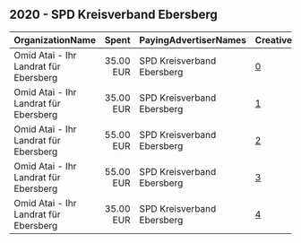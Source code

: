 ## 2020 - SPD Kreisverband Ebersberg 
|OrganizationName|Spent|PayingAdvertiserNames|CreativeUrls|Impressions|Genders|AgeBrackets|CountryCodes|BillingAddresses|CandidateBallotInformation|
|:---|---:|:---|:---|---:|:---|:---|:---|:---|:---|
|Omid Atai - Ihr Landrat für Ebersberg|35.00 EUR|SPD Kreisverband Ebersberg|[0](https://www.snap.com/political-ads/asset/a89944da8a2e390532b3bf2a3e8c5f35cd8c26c927a9cb81d3864ea4c60b1181?mediaType=jpeg)|12,872||16+|germany|"Blumenstr. 70,Poing,85586,DE"|Omid Atai|
|Omid Atai - Ihr Landrat für Ebersberg|35.00 EUR|SPD Kreisverband Ebersberg|[1](https://www.snap.com/political-ads/asset/9fe14a41d5d2402357e7ab79672baf36c4cd9b27ecf98db82d6ec94338540acf?mediaType=jpeg)|15,425||17+|germany|"Blumenstr. 70,Poing,85586,DE"|Omid in forest|
|Omid Atai - Ihr Landrat für Ebersberg|55.00 EUR|SPD Kreisverband Ebersberg|[2](https://www.snap.com/political-ads/asset/f639025cea3cf6c75415f3bfe41c84b88ee9f1f2218db4705d90e22d1ac8ea92?mediaType=jpeg)|18,856||16+|germany|"Blumenstr. 70,Poing,85586,DE"|Omid Atai|
|Omid Atai - Ihr Landrat für Ebersberg|55.00 EUR|SPD Kreisverband Ebersberg|[3](https://www.snap.com/political-ads/asset/8497600a883b8d31a4e0e1b34a8b5f9da5d6ec6015ebf7963ba49a21c64ba90a?mediaType=jpeg)|20,619||16+|germany|"Blumenstr. 70,Poing,85586,DE"|Omid Atai|
|Omid Atai - Ihr Landrat für Ebersberg|35.00 EUR|SPD Kreisverband Ebersberg|[4](https://www.snap.com/political-ads/asset/0f60d1f8527bc3dbd8e3601fe8beae934e590edf147407176daafd275095b101?mediaType=jpeg)|12,972||17+|germany|"Blumenstr. 70,Poing,85586,DE"|Omid with dog|
